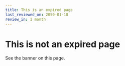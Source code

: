 ```yaml
---
title: This is an expired page
last_reviewed_on: 2050-01-18
review_in: 1 month
---
```


# This is not an expired page

See the banner on this page.
